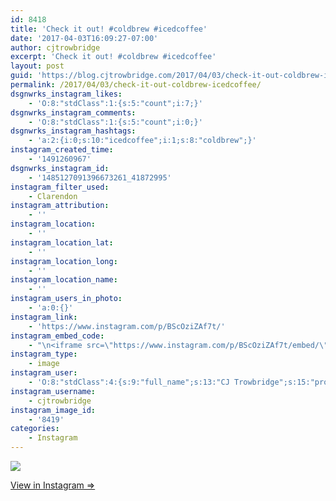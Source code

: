```yaml
---
id: 8418
title: 'Check it out! #coldbrew #icedcoffee'
date: '2017-04-03T16:09:27-07:00'
author: cjtrowbridge
excerpt: 'Check it out! #coldbrew #icedcoffee'
layout: post
guid: 'https://blog.cjtrowbridge.com/2017/04/03/check-it-out-coldbrew-icedcoffee/'
permalink: /2017/04/03/check-it-out-coldbrew-icedcoffee/
dsgnwrks_instagram_likes:
    - 'O:8:"stdClass":1:{s:5:"count";i:7;}'
dsgnwrks_instagram_comments:
    - 'O:8:"stdClass":1:{s:5:"count";i:0;}'
dsgnwrks_instagram_hashtags:
    - 'a:2:{i:0;s:10:"icedcoffee";i:1;s:8:"coldbrew";}'
instagram_created_time:
    - '1491260967'
dsgnwrks_instagram_id:
    - '1485127091396673261_41872995'
instagram_filter_used:
    - Clarendon
instagram_attribution:
    - ''
instagram_location:
    - ''
instagram_location_lat:
    - ''
instagram_location_long:
    - ''
instagram_location_name:
    - ''
instagram_users_in_photo:
    - 'a:0:{}'
instagram_link:
    - 'https://www.instagram.com/p/BScOziZAf7t/'
instagram_embed_code:
    - "\n<iframe src=\"https://www.instagram.com/p/BScOziZAf7t/embed/\" width=\"612\" height=\"710\" frameborder=\"0\" scrolling=\"no\" allowtransparency=\"true\" class=\"insta-image-embed\"></iframe>\n"
instagram_type:
    - image
instagram_user:
    - 'O:8:"stdClass":4:{s:9:"full_name";s:13:"CJ Trowbridge";s:15:"profile_picture";s:96:"https://scontent.cdninstagram.com/t51.2885-19/s150x150/13724650_1188772791164794_142557231_a.jpg";s:2:"id";s:8:"41872995";s:8:"username";s:12:"cjtrowbridge";}'
instagram_username:
    - cjtrowbridge
instagram_image_id:
    - '8419'
categories:
    - Instagram
---
```


[![](https://blog.cjtrowbridge.com/wp-content/uploads/2017/04/1491260967-1-1.jpg)](https://www.instagram.com/p/BScOziZAf7t/)

[View in Instagram ⇒](https://www.instagram.com/p/BScOziZAf7t/)